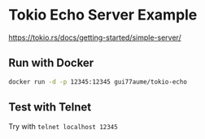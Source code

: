 # Tokio Echo Server Example

<https://tokio.rs/docs/getting-started/simple-server/>

## Run with Docker

```bash
docker run -d -p 12345:12345 gui77aume/tokio-echo
```

## Test with Telnet

Try with `telnet localhost 12345`

